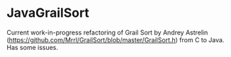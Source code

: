 # JavaGrailSort
Current work-in-progress refactoring of Grail Sort by Andrey Astrelin (https://github.com/Mrrl/GrailSort/blob/master/GrailSort.h) from C to Java. Has some issues.
